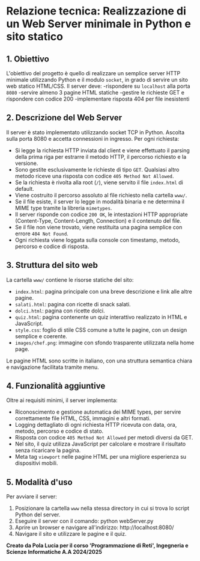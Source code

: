 # Relazione tecnica: Realizzazione di un Web Server minimale in Python e sito statico

## 1. Obiettivo

L'obiettivo del progetto è quello di realizzare un semplice server HTTP minimale utilizzando Python e il modulo `socket`, in grado di servire un sito web statico HTML/CSS.
Il server deve:
-rispondere su `localhost` alla porta `8080`
-servire almeno 3 pagine HTML statiche
-gestire le richieste GET e rispondere con codice 200
-implementare risposta 404 per file inesistenti

## 2. Descrizione del Web Server

Il server è stato implementato utilizzando socket TCP in Python. Ascolta sulla porta 8080 e accetta connessioni in ingresso. Per ogni richiesta:

- Si legge la richiesta HTTP inviata dal client e viene effettuato il parsing della prima riga per estrarre il metodo HTTP, il percorso richiesto e la versione.
- Sono gestite esclusivamente le richieste di tipo `GET`. Qualsiasi altro metodo riceve una risposta con codice `405 Method Not Allowed`.
- Se la richiesta è rivolta alla root (`/`), viene servito il file `index.html` di default.
- Viene costruito il percorso assoluto al file richiesto nella cartella `www/`.
- Se il file esiste, il server lo legge in modalità binaria e ne determina il MIME type tramite la libreria `mimetypes`.
- Il server risponde con codice `200 OK`, le intestazioni HTTP appropriate (Content-Type, Content-Length, Connection) e il contenuto del file.
- Se il file non viene trovato, viene restituita una pagina semplice con errore `404 Not Found`.
- Ogni richiesta viene loggata sulla console con timestamp, metodo, percorso e codice di risposta.

## 3. Struttura del sito web

La cartella `www/` contiene le risorse statiche del sito:

- `index.html`: pagina principale con una breve descrizione e link alle altre pagine.
- `salati.html`: pagina con ricette di snack salati.
- `dolci.html`: pagina con ricette dolci.
- `quiz.html`: pagina contenente un quiz interattivo realizzato in HTML e JavaScript.
- `style.css`: foglio di stile CSS comune a tutte le pagine, con un design semplice e coerente.
- `images/chef.png`: immagine con sfondo trasparente utilizzata nella home page.

Le pagine HTML sono scritte in italiano, con una struttura semantica chiara e navigazione facilitata tramite menu.

## 4. Funzionalità aggiuntive

Oltre ai requisiti minimi, il server implementa:

- Riconoscimento e gestione automatica dei MIME types, per servire correttamente file HTML, CSS, immagini e altri formati.
- Logging dettagliato di ogni richiesta HTTP ricevuta con data, ora, metodo, percorso e codice di stato.
- Risposta con codice `405 Method Not Allowed` per metodi diversi da GET.
- Nel sito, il quiz utilizza JavaScript per calcolare e mostrare il risultato senza ricaricare la pagina.
- Meta tag `viewport` nelle pagine HTML per una migliore esperienza su dispositivi mobili.

## 5. Modalità d'uso

Per avviare il server:

1. Posizionare la cartella `www` nella stessa directory in cui si trova lo script Python del server.
2. Eseguire il server con il comando: python webServer.py
3. Aprire un browser e navigare all'indirizzo: http://localhost:8080/
4. Navigare il sito e utilizzare le pagine e il quiz.

**Creato da Pola Lucia per il corso 'Programmazione di Reti', Ingegneria e Scienze Informatiche A.A 2024/2025**

